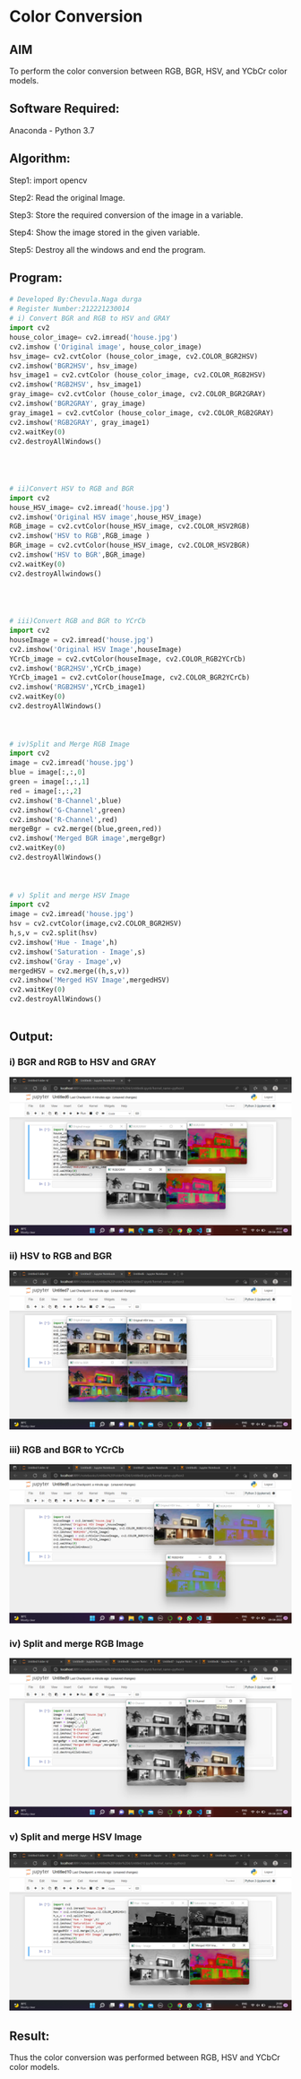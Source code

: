 # Color Conversion
## AIM
To perform the color conversion between RGB, BGR, HSV, and YCbCr color models.

## Software Required:
Anaconda - Python 3.7
## Algorithm:
Step1:
import opencv

Step2:
Read the original Image.

Step3:
Store the required conversion of the image in a variable.

Step4:
Show the image stored in the given variable.

Step5:
Destroy all the windows and end the program.

## Program:
```python
# Developed By:Chevula.Naga durga
# Register Number:212221230014
# i) Convert BGR and RGB to HSV and GRAY
import cv2
house_color_image= cv2.imread('house.jpg')
cv2.imshow ('Original image', house_color_image)
hsv_image= cv2.cvtColor (house_color_image, cv2.COLOR_BGR2HSV)
cv2.imshow('BGR2HSV', hsv_image)
hsv_image1 = cv2.cvtColor (house_color_image, cv2.COLOR_RGB2HSV)
cv2.imshow('RGB2HSV', hsv_image1)
gray_image= cv2.cvtColor (house_color_image, cv2.COLOR_BGR2GRAY)
cv2.imshow('BGR2GRAY', gray_image)
gray_image1 = cv2.cvtColor (house_color_image, cv2.COLOR_RGB2GRAY)
cv2.imshow('RGB2GRAY', gray_image1)
cv2.waitKey(0)
cv2.destroyAllWindows()




# ii)Convert HSV to RGB and BGR
import cv2
house_HSV_image= cv2.imread('house.jpg')
cv2.imshow('Original HSV image',house_HSV_image)
RGB_image = cv2.cvtColor(house_HSV_image, cv2.COLOR_HSV2RGB)
cv2.imshow('HSV to RGB',RGB_image )
BGR_image = cv2.cvtColor(house_HSV_image, cv2.COLOR_HSV2BGR)
cv2.imshow('HSV to BGR',BGR_image)
cv2.waitKey(0)
cv2.destroyAllwindows()




# iii)Convert RGB and BGR to YCrCb
import cv2
houseImage = cv2.imread('house.jpg')
cv2.imshow('Original HSV Image',houseImage)
YCrCb_image = cv2.cvtColor(houseImage, cv2.COLOR_RGB2YCrCb)
cv2.imshow('BGR2HSV',YCrCb_image)
YCrCb_image1 = cv2.cvtColor(houseImage, cv2.COLOR_BGR2YCrCb)
cv2.imshow('RGB2HSV',YCrCb_image1)
cv2.waitKey(0)
cv2.destroyAllWindows()



# iv)Split and Merge RGB Image
import cv2
image = cv2.imread('house.jpg')
blue = image[:,:,0]
green = image[:,:,1]
red = image[:,:,2]
cv2.imshow('B-Channel',blue)
cv2.imshow('G-Channel',green)
cv2.imshow('R-Channel',red)
mergeBgr = cv2.merge((blue,green,red))
cv2.imshow('Merged BGR image',mergeBgr)
cv2.waitKey(0)
cv2.destroyAllWindows()



# v) Split and merge HSV Image
import cv2
image = cv2.imread('house.jpg')
hsv = cv2.cvtColor(image,cv2.COLOR_BGR2HSV)
h,s,v = cv2.split(hsv)
cv2.imshow('Hue - Image',h)
cv2.imshow('Saturation - Image',s)
cv2.imshow('Gray - Image',v)
mergedHSV = cv2.merge((h,s,v))
cv2.imshow('Merged HSV Image',mergedHSV)
cv2.waitKey(0)
cv2.destroyAllWindows()



```
## Output:
### i) BGR and RGB to HSV and GRAY
![output](./Screenshot%20(6).png)
### ii) HSV to RGB and BGR
![output](./Screenshot%20(7).png)

### iii) RGB and BGR to YCrCb
![output](./Screenshot%20(8).png)

### iv) Split and merge RGB Image
![output](./Screenshot%20(9).png)

### v) Split and merge HSV Image
![output](./Screenshot%20(10).png)


## Result:
Thus the color conversion was performed between RGB, HSV and YCbCr color models.
